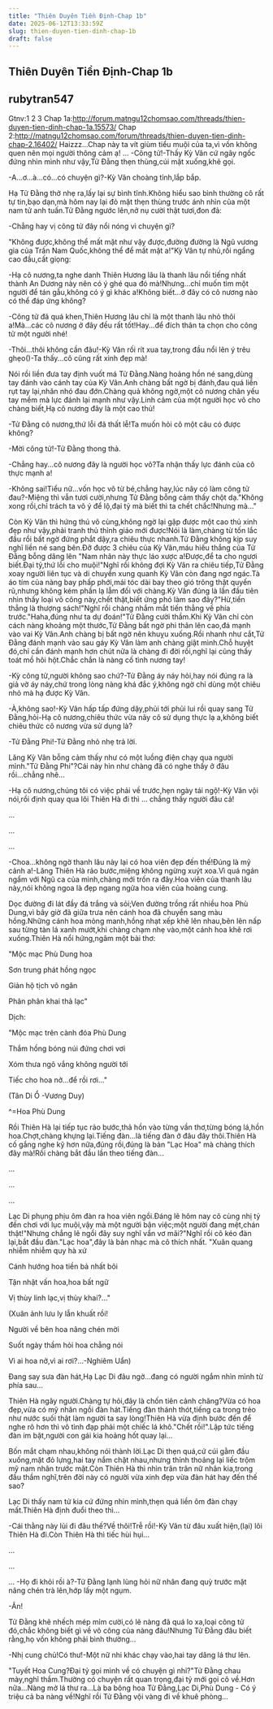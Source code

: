 ```yaml
---
title: "Thiên Duyên Tiền Định-Chap 1b"
date: 2025-06-12T13:33:59Z
slug: thien-duyen-tien-dinh-chap-1b
draft: false
---
```


## Thiên Duyên Tiền Định-Chap 1b

## rubytran547

Gtnv:1 2 3
Chap 1a:http://forum.matngu12chomsao.com/threads/thien-duyen-tien-dinh-chap-1a.15573/
Chap 2:http://matngu12chomsao.com/forum/threads/thien-duyen-tien-dinh-chap-2.16402/
Haizzz...Chap này ta vít giùm tiểu muội của ta,vì vốn không quen nên mọi người thông cảm ạ!
...
-Công tử!-Thấy Kỳ Vân cứ ngây ngốc đứng nhìn mình như vậy,Tử Đằng thẹn thùng,cúi mặt xuống,khẽ gọi.
 
-A...ơ...à...có...có chuyện gì?-Kỳ Vân choàng tỉnh,lắp bắp.
 
Hạ Tử Đằng thở nhẹ ra,lấy lại sự bình tĩnh.Không hiểu sao bình thường cô rất tự tin,bạo dạn,mà hôm nay lại đỏ
mặt thẹn thùng trước ánh nhìn của một nam tử anh tuấn.Tử Đằng ngước lên,nở nụ cười thật tươi,đon đả:
 
-Chẳng hay vị công tử đây nổi nóng vì chuyện gì?
 
"Không được,không thể mất mặt như vậy được,đường đường là Ngũ vương gia của Trấn Nam Quốc,không thể để 
mất mặt a!"Kỳ Vân tự nhủ,rồi ngẩng cao đầu,cất giọng:
 
-Hạ cô nương,ta nghe danh Thiên Hương lâu là thanh lâu nổi tiếng nhất thành An Dương này nên có ý ghé qua đó
mà!Nhưng...chỉ muốn tìm một người để tán gẫu,không có ý gì khác a!Không biết...ở đây có cô nương nào có thể
đáp ứng không?
 
-Công tử đã quá khen,Thiên Hương lâu chỉ là một thanh lâu nhỏ thôi a!Mà...các cô nương ở đây đều rất
tốt!Hay...để đích thân ta chọn cho công tử một người nhé!
 
-Thôi...thôi không cần đâu!-Kỳ Vân rối rít xua tay,trong đầu nổi lên ý trêu ghẹo()-Ta thấy...cô cũng rất xinh đẹp
mà!
 
Nói rồi liền đưa tay định vuốt má Tử Đằng.Nàng hoảng hồn né sang,dùng tay đánh vào cánh tay của Kỳ Vân.Anh
chàng bất ngờ bị đánh,đau quá liền rụt tay lại,nhăn nhó đau đớn.Chàng quả không ngờ,một cô nương chân yếu tay
mềm mà lực đánh lại mạnh như vậy.Linh cảm của một người học võ cho chàng biết,Hạ cô nương đây là một cao
thủ!
 
-Tử Đằng cô nương,thứ lỗi đã thất lễ!Ta muốn hỏi cô một câu có được không?
 
-Mời công tử!-Tử Đằng thong thả.
 
-Chẳng hay...cô nương đây là người học võ?Ta nhận thấy lực đánh của cô thực mạnh a!
 
-Không sai!Tiểu nữ...vốn học võ từ bé,chẳng hay,lúc nãy có làm công tử đau?-Miệng thì vẫn tươi cười,nhưng Tử
Đằng bỗng cảm thấy chột dạ."Không xong rồi,chỉ trách ta vô ý để lộ,đại tỷ mà biết thì ta chết chắc!Nhưng mà..."
 
Còn Kỳ Vân thì hứng thú vô cùng,không ngờ lại gặp được một cao thủ xinh đẹp như vậy,phải tranh thủ thỉnh giáo
mới được!Nói là làm,chàng từ tốn lắc đầu rồi bất ngờ đứng phắt dậy,ra chiêu thực nhanh.Tử Đằng không kịp suy
nghĩ liền né sang bên.Đỡ được 3 chiêu của Kỳ Vân,máu hiếu thắng của Tử Đằng bỗng dâng lên "Nam nhân này
thực láo xược a!Được,để ta cho ngươi biết.Đại tỷ,thứ lỗi cho muội!"Nghĩ rồi không đợi Kỳ Vân ra chiêu tiếp,Tử
Đằng xoay người liên tục và di chuyển xung quanh Kỳ Vân còn đang ngơ ngác.Tà áo tím của nàng bay phấp
phới,mái tóc dài bay theo gió trông thật quyến rũ,nhưng không kém phần lạ lẫm đối với chàng.Kỳ Vân đúng là lần
đầu tiên nhìn thấy loại võ công này,chết thật,biết ứng phó làm sao đây?"Hừ,tiến thẳng là thượng sách!"Nghĩ rồi
chàng nhắm mắt tiến thẳng về phía trước."Haha,đúng như ta dự đoán!"Tử Đằng cười thầm.Khi Kỳ Vân chỉ còn
cách nàng khoảng một thước,Tử Đằng bất ngờ phi thân lên cao,đá mạnh vào vai Kỳ Vân.Anh chàng bị bất ngờ nên
khuỵu xuống.Rồi nhanh như cắt,Tử Đằng đánh mạnh vào sau gáy Kỳ Vân làm anh chàng giật mình.Chỗ huyệt
đó,chỉ cần đánh mạnh hơn chút nữa là chàng đi đời rồi,nghĩ lại cũng thấy toát mồ hôi hột.Chắc chắn là nàng cố
tình nương tay!
 
-Kỳ công tử,người không sao chứ?-Tử Đằng áy náy hỏi,hay nói đúng ra là giả vờ áy náy,chứ trong lòng nàng khá
đắc ý,không ngờ chỉ dùng một chiêu nhỏ mà hạ được Kỳ Vân.
 
-À,không sao!-Kỳ Vân hấp tấp đứng dậy,phủi tới phủi lui rồi quay sang Tử Đằng,hỏi-Hạ cô nương,chiêu thức vừa
nãy cô sử dụng thực lạ a,không biết chiêu thức cô nương vừa sử dụng là?
 
-Tử Đằng Phi!-Tử Đằng nhỏ nhẹ trả lời.
 
Lăng Kỳ Vân bỗng cảm thấy như có một luồng điện chạy qua người mình."Tử Đằng Phi"?Cái này hìn như chàng đã
có nghe thấy ở đâu rồi...chẳng nhẽ...
 
-Hạ cô nương,chúng tôi có việc phải về trước,hẹn ngày tái ngộ!-Kỳ Vân vội nói,rồi định quay qua lôi Thiên Hà đi
thì ... chẳng thấy người đâu cả!
 
...
 
...
 
...
 
-Choa...không ngờ thanh lâu này lại có hoa viên đẹp đến thế!Đúng là mỹ cảnh a!-Lăng Thiên Hà rảo bước,miệng
không ngừng xuýt xoa.Vì quá ngán ngẩm với Ngũ ca của mình,chàng mới trốn ra đây.Hoa viên của thanh lâu
này,nói không ngoa là đẹp ngang ngửa hoa viên của hoàng cung.
 
Dọc đường đi lát đầy đá trắng và sỏi;Ven đường trồng rất nhiều hoa Phù Dung,vì bây giờ đã giữa trưa nên cánh
hoa đã chuyển sang màu hồng.Những cánh hoa mỏng manh,hồng nhạt xếp khẽ lên nhau,bẽn lẽn nấp sau từng tàn
lá xanh mướt,khi chàng chạm nhẹ vào,một cánh hoa khẽ rơi xuống.Thiên Hà nổi hứng,ngâm một bài thơ:
 
"Mộc mạc Phù Dung hoa
 
Sơn trung phát hồng ngọc
 
Giản hộ tịch vô ngân
 
Phân phân khai thả lạc"
 
Dịch:
 
"Mộc mạc trên cành đóa Phù Dung
 
Thắm hồng bóng núi đứng chơi vơi
 
Xóm thưa ngõ vắng không người tới
 
Tiếc cho hoa nở...để rồi rơi..."
 
(Tân Di Ổ -Vương Duy)
 

 
^=Hoa Phù Dung
 
Rồi Thiên Hà lại tiếp tục rảo bước,thả hồn vào từng vần thơ,từng bóng lá,hồn hoa.Chợt,chàng khựng lại.Tiếng
đàn...là tiếng đàn ở đâu đây thôi.Thiên Hà cố gắng nghe kỹ hơn nữa,đúng rồi,đúng là bản "Lạc Hoa" mà chàng
thích đây mà!Rồi chàng bắt đầu lần theo tiếng đàn...
 
...
 
...
 
...
 
Lạc Di phụng phịu ôm đàn ra hoa viên ngồi.Đáng lẽ hôm nay cô cùng nhị tỷ đến chơi với lục muội,vậy mà một
người bận việc;một người đang mệt,chán thật!"Nhưng chẳng lẽ ngồi đây suy nghĩ vẩn vơ mãi?"Nghĩ rồi cô kéo đàn
lại,bắt đầu đàn."Lạc hoa",đây là bản nhạc mà cô thích nhất.
"Xuân quang nhiễm nhiễm quy hà xứ
 
Cánh hướng hoa tiền bả nhất bôi
 
Tận nhật vấn hoa,hoa bất ngữ
 
Vị thùy linh lạc,vị thùy khai?..."
 
(Xuân ảnh lưu ly lẫn khuất rồi!
 
Người về bên hoa nâng chén mời
 
Suốt ngày thầm hỏi hoa chẳng nói
 
Vì ai hoa nở,vì ai rơi?...-Nghiêm Uẩn)
 
Đang say sưa đàn hát,Hạ Lạc Di đâu ngờ...đang có người ngắm nhìn mình từ phía sau...
 
Thiên Hà ngây người.Chàng tự hỏi,đây là chốn tiên cảnh chăng?Vừa có hoa đẹp,vừa có mỹ nhân ngồi đàn
hát.Tiếng đàn thánh thót,tiếng ca trong trẻo như nước suối thật làm người ta say lòng!Thiên Hà vừa định bước đến
để nghe rõ hơn thì vô tình đạp phải một chiếc lá khô."Chết rồi!".Lập tức tiếng đàn im bặt,người con gái kia hoảng
hốt quay lại...
 
Bốn mắt chạm nhau,không nói thành lời.Lạc Di thẹn quá,cứ cúi gằm đầu xuống,mặt đỏ lựng,hai tay nắm chặt
nhau,nhưng thỉnh thoảng lại liếc trộm mỹ nam nhân trước mặt.Còn Thiên Hà thì nhìn trân trân nữ nhân kia,trong
đầu thầm nghĩ,trên đời này có người vừa xinh đẹp vừa đàn hát hay đến thế sao?
 
Lạc Di thấy nam tử kia cứ đứng nhìn mình,thẹn quá liền ôm đàn chạy mất.Thiên Hà định đuổi theo thì...
 
-Cái thằng này lủi đi đâu thế?Về thôi!Trễ rồi!-Kỳ Vân từ đâu xuất hiện,(lại) lôi Thiên Hà đi.Còn Thiên Hà thì tiếc hùi
hụi...
 
...
 
...
 
...
-Họ đi khỏi rồi à?-Tử Đằng lạnh lùng hỏi nữ nhân đang quỳ trước mặt nâng chén trà lên,hớp lấy một ngụm.
 
-Ân!
 
Tử Đằng khẽ nhếch mép mỉm cười,có lẽ nàng đã quá lo xa,loại công tử đó,chắc không biết gì về võ công của nàng
đâu!Nhưng Tử Đằng đâu biết rằng,họ vốn không phải bình thường...
 
-Nhị cung chủ!Có thư!-Một nữ nhi khác chạy vào,hai tay dâng lá thư lên.
 
"Tuyết Hoa Cung?Đại tỷ gọi mình về có chuyện gì nhỉ?"Tử Đằng chau mày,nghĩ thầm.Thường có chuyện rất quan
trọng,đại tỷ mới gọi cô về.Hơn nữa...Nàng mở lá thư ra...Là ba bông hoa Tử Đằng,Lạc Di,Phù Dung - Có ý triệu cả
ba nàng về!Nghĩ rồi Tử Đằng vội vàng đi về khuê phòng...